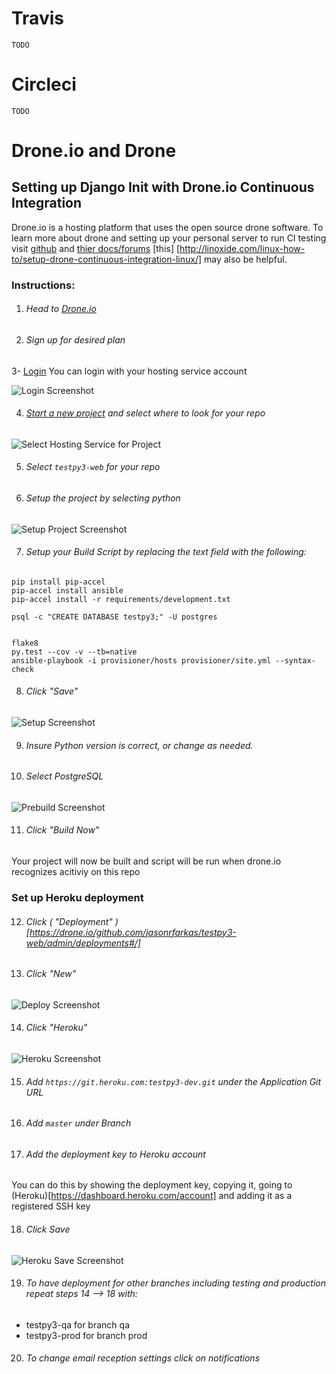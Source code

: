 # Travis

	TODO

# Circleci

	TODO

# Drone.io and Drone

## Setting up Django Init with Drone.io Continuous Integration

Drone.io is a hosting platform that uses the open source drone software. 
To learn more about drone and setting up your personal server to run CI testing visit [github](https://github.com/drone/drone) and [thier docs/forums](http://readme.drone.io/community/overview/) [this] [http://linoxide.com/linux-how-to/setup-drone-continuous-integration-linux/] may also be helpful. 

### Instructions:
1. ###### Head to [Drone.io](https://drone.io)

2. ###### Sign up for desired plan

3- [Login](https://drone.io/login)
You can login with your hosting service account

![Login Screenshot](../img/continuous_integration/droneio/screenshots/login_shot.png)

4. ###### [Start a new project](https://drone.io/new) and select where to look for your repo
![Select Hosting Service for Project](../img/continuous_integration/droneio/screenshots/Hosting_Service_Project.png)

5. ###### Select ` testpy3-web ` for your repo

6. ###### Setup the project by selecting python 
![Setup Project Screenshot](../img/continuous_integration/droneio/screenshots/Setup_Project.png)

7. ###### Setup your Build Script by replacing the text field with the following: 
 
```
pip install pip-accel
pip-accel install ansible
pip-accel install -r requirements/development.txt

psql -c "CREATE DATABASE testpy3;" -U postgres


flake8
py.test --cov -v --tb=native
ansible-playbook -i provisioner/hosts provisioner/site.yml --syntax-check
```

8. ###### Click "Save"
![Setup Screenshot](../img/continuous_integration/droneio/screenshots/Setup_Screenshot.png)

9. ###### Insure Python version is correct, or change as needed.

10. ###### Select PostgreSQL 
![Prebuild Screenshot](../img/continuous_integration/droneio/screenshots/Prebuild_Screenshot.png)

11. ###### Click "Build Now"
Your project will now be built and script will be run when drone.io recognizes acitiviy on this repo


### Set up Heroku deployment

12. ######  Click ( "Deployment" )[https://drone.io/github.com/jasonrfarkas/testpy3-web/admin/deployments#/]

13. ###### Click "New"
![Deploy Screenshot](../img/continuous_integration/droneio/screenshots/Deploy_Screenshot.png)

14. ###### Click "Heroku"
![Heroku Screenshot](../img/continuous_integration/droneio/screenshots/Heroku_Screenshot.png)

15. ###### Add `https://git.heroku.com:testpy3-dev.git` under the Application Git URL

16. ###### Add `master` under Branch

17. ###### Add the deployment key to Heroku account
You can do this by showing the deployment key, copying it, going to (Heroku)[https://dashboard.heroku.com/account] and adding it as a registered SSH key

18. ###### Click Save
![Heroku Save Screenshot](../img/continuous_integration/droneio/screenshots/Heroku_Save_Screenshot.png)

19. ###### To have deployment for other branches including testing and production repeat steps 14 --> 18 with:
- testpy3-qa for branch qa
- testpy3-prod for branch prod

20. ###### To change email reception settings click on notifications














